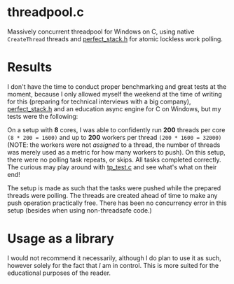 # threadpool.c
Massively concurrent threadpool for Windows on C, using native `CreateThread` threads and [perfect_stack.h](https://github.com/cristeigabriel/perfect_stack.h) for atomic lockless work polling.

# Results
I don't have the time to conduct proper benchmarking and great tests at the moment, because I only allowed myself the weekend at the time of writing for this (preparing for technical interviews with a big company), [perfect_stack.h](https://github.com/cristeigabriel/perfect_stack.h) and an education async engine for C on Windows, but my tests were the following:

On a setup with **8** cores, I was able to confidently run **200** threads per core `(8 * 200 = 1600)` and up to **200** workers per thread `(200 * 1600 = 32000)` (NOTE: the workers were not *assigned* to a thread, the number of threads was merely used as a metric for how many workers to push). On this setup, there were no polling task repeats, or skips. All tasks completed correctly. The curious may play around with [tp_test.c](./tp_test.c) and see what's what on their end!

The setup is made as such that the tasks were pushed while the prepared threads were polling. The threads are created ahead of time to make any push operation practically free. There has been no concurrency error in this setup (besides when using non-threadsafe code.)

# Usage as a library
I would not recommend it necessarily, although I do plan to use it as such, however solely for the fact that *I* am in control. This is more suited for the educational purposes of the reader.

